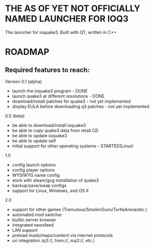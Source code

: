 THE AS OF YET NOT OFFICIALLY NAMED LAUNCHER FOR IOQ3
====================================================

The launcher for ioquake3. Built with QT, written in C++

ROADMAP
=======

Required features to reach:
---------------------------

Version 0.1 (alpha)

  * launch the ioquake3 program - DONE
  * launch quake3 at different resolutions - DONE
  * download/install patches for quake3 - not yet implemented
  * display EULA before downloading q3 patches - not yet implemented


0.5 (beta)

  * be able to download/install ioquake3
  * be able to copy quake3 data from retail CD
  * be able to update ioquake3
  * be able to update self
  * initial support for other operating systems - STARTED(Linux)

1.0

  * config launch options
  * config player options
  * WYSIWYG name config
  * work with steam/gog installation of quake3
  * backup/save/swap configs
  * support for Linux, Windows, and OS X

2.0

  * support for other games (Tremulous/SmokinGuns/TurtleArena/etc.)
  * automated mod switcher
  * builtin server browser
  * integrated newsfeed
  * LAN support
  * preload mods/maps/content via internet protocols
  * uri integration (q3://, trem://, ioq3://, etc.)

